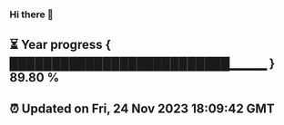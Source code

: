 ### Hi there 👋
⏳ Year progress { ██████████████████████████▁▁▁▁ } 89.80 %
---
⏰ Updated on Fri, 24 Nov 2023 18:09:42 GMT
---
